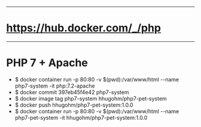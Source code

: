 -------------------------------
# https://hub.docker.com/_/php
--------------------------------
# PHP 7 + Apache 

- $ docker container run -p 80:80 -v $(pwd):/var/www/html --name php7-system -it php:7.2-apache
- $ docker commit  397eb45f4e42 php7-system
- $ docker image tag php7-system hhugohm/php7-pet-system
- $ docker push hhugohm/php7-pet-system:1.0.0
- $ docker container run -p 80:80 -v $(pwd):/var/www/html --name php7-pet-system -it hhugohm/php7-pet-system:1.0.0
